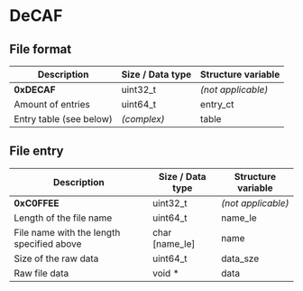# DeCAF

## File format

| Description             | Size / Data type | Structure variable |
|-------------------------|------------------|--------------------|
| **0xDECAF**             | uint32_t         | _(not applicable)_ |
| Amount of entries       | uint64_t         | entry_ct           |
| Entry table (see below) | _(complex)_      | table              |

## File entry

| Description                               | Size / Data type | Structure variable |
|-------------------------------------------|------------------|--------------------|
| **0xC0FFEE**                              | uint32_t         | _(not applicable)_ |
| Length of the file name                   | uint64_t         | name_le            |
| File name with the length specified above | char [name_le]   | name               |
| Size of the raw data                      | uint64_t         | data_sze           |
| Raw file data                             | void *           | data               |